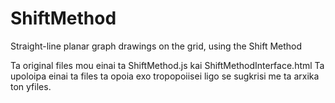 # ShiftMethod
Straight-line planar graph drawings on the grid, using the Shift Method

Ta original files mou einai ta ShiftMethod.js kai ShiftMethodInterface.html
Ta upoloipa einai ta files ta opoia exo tropopoiisei ligo se sugkrisi me ta arxika ton yfiles.


